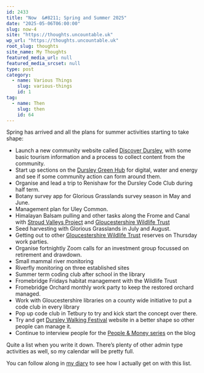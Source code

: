 ```yaml
---
id: 2433
title: "Now  &#8211; Spring and Summer 2025"
date: "2025-05-06T06:00:00"
slug: now-4
site: "https://thoughts.uncountable.uk"
wp_url: "https://thoughts.uncountable.uk"
root_slug: thoughts
site_name: My Thoughts
featured_media_url: null
featured_media_srcset: null
type: post
category:
  - name: Various Things
    slug: various-things
    id: 1
tag:
  - name: Then
    slug: then
    id: 64
---
```



<p>Spring has arrived and all the plans for summer activities starting to take shape:</p>



<ul class="wp-block-list">
<li>Launch a new community website called <a href="https://discoverdursley.org.uk/">Discover Dursley</a>, with some basic tourism information and a process to collect content from the community.</li>



<li>Start up sections on the <a href="https://hub.dursleygreen.org.uk">Dursley Green Hub</a> for digital, water and energy and see if some community action can form around them.</li>



<li>Organise and lead a trip to Renishaw for the Dursley Code Club during half term.</li>



<li>Botany survey app for Glorious Grasslands survey season in May and June.</li>



<li>Management plan for Uley Common.</li>



<li>Himalayan Balsam pulling and other tasks along the Frome and Canal with <a href="https://www.stroudvalleysproject.org/">Stroud Valleys Project</a> and <a href="https://www.gloucestershirewildlifetrust.co.uk/volunteer">Gloucestershire Wildlife Trust</a></li>



<li>Seed harvesting with Glorious Grasslands in July and August.</li>



<li>Getting out to other <a href="https://www.gloucestershirewildlifetrust.co.uk/volunteer">Gloucestershire Wildlife Trust</a> reserves on Thursday work parties.</li>



<li>Organise fortnightly Zoom calls for an investment group focussed on retirement and drawdown.</li>



<li>Small mammal river monitoring</li>



<li>Riverfly monitoring on three established sites</li>



<li>Summer term coding club after school in the library</li>



<li>Fromebridge Fridays habitat management with the Wildlife Trust</li>



<li>Fromebridge Orchard monthly work party to keep the restored orchard managed.</li>



<li>Work with Gloucestershire libraries on a county wide initiative to put a code club in every library</li>



<li>Pop up code club in Tetbury to try and kick start the concept over there.</li>



<li>Try and get <a href="https://festival.dursleywelcomeswalkers.org.uk/">Dursley Walking Festival</a> website in a better shape so other people can manage it.</li>



<li>Continue to interview people for the <a href="https://thoughts.uncountable.uk/topic/people-and-money/" data-type="post_tag" data-id="67">People &amp; Money series</a> on the blog</li>
</ul>



<p>Quite a list when you write it down.  There&#8217;s plenty of other admin type activities as well, so my calendar will be pretty full.</p>



<p>You can follow along in <a href="https://diary.uncountable.uk/">my diary</a> to see how I actually get on with this list.</p>
